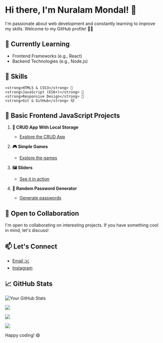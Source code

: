 # Hi there, I'm Nuralam Mondal! 👋

I'm passionate about web development and constantly learning to improve my skills. Welcome to my GitHub profile! 👨‍💻

## 🌱 Currently Learning
- Frontend Frameworks (e.g., React)
- Backend Technologies (e.g., Node.js)

## 🔧 Skills

    <strong>HTML5 & CSS3</strong> 🚀
    <strong>JavaScript (ES6+)</strong> 🥷
    <strong>Responsive Design</strong> 📱
    <strong>Git & GitHub</strong> 🐱




## 🚀 Basic Frontend JavaScript Projects

1. **🔄 CRUD App With Local Storage**
   - [Explore the CRUD App](https://nur-9922.github.io/CRUD-App-With-Local-Storage/)

2. **🎮 Simple Games**
   - [Explore the games](https://nur-9922.github.io/SIMPLE-GAMES)

3. **🖼️ Sliders**
   - [See it in action](https://github.com/your-username/sliders)

4. **🔐 Random Password Generator**
   - [Generate passwords](https://nur-9922.github.io/random-pas-gen/)
  

## 🤝 Open to Collaboration

I'm open to collaborating on interesting projects. If you have something cool in mind, let's discuss!


## 📫 Let's Connect
- [Email ✉️](mailto:mail.nur.9922@gmail.com)
- [Instagram ](https://www.instagram.com/nuralam_9922/)


## 📈 GitHub Stats

![Your GitHub Stats](https://github-readme-stats.vercel.app/api?username=NUR-9922&show_icons=true&theme=radical)

![](https://github-readme-streak-stats.herokuapp.com/?user=NUR-9922&theme=dark&hide_border=false)

![](https://github-readme-stats.vercel.app/api/top-langs/?username=NUR-9922&theme=dark&hide_border=false&include_all_commits=true&count_private=true&layout=compact)

![](https://visitcount.itsvg.in/api?id=NUR-9922&icon=0&color=0)


Happy coding! 😄
